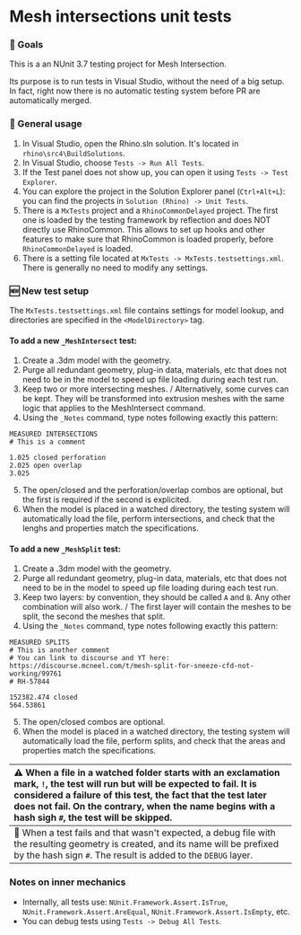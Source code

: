 # Mesh intersections unit tests #

### :dart: Goals ###

This is a an NUnit 3.7 testing project for Mesh Intersection.

Its purpose is to run tests in Visual Studio, without the need of a big setup. In fact, right now there is no automatic testing system before PR are automatically merged.

### :microscope: General usage ###

1. In Visual Studio, open the Rhino.sln solution. It's located in `rhino\src4\BuildSolutions`.
1. In Visual Studio, choose `Tests -> Run All Tests`.
1. If the Test panel does not show up, you can open it using `Tests -> Test Explorer`.
1. You can explore the project in the Solution Explorer panel (`Ctrl+Alt+L`): you can find the projects in `Solution (Rhino) -> Unit Tests`.
1. There is a `MxTests` project and a `RhinoCommonDelayed` project. The first one is loaded by the testing framework by reflection and does NOT directly use RhinoCommon. This allows to set up hooks and other features to make sure that RhinoCommon is loaded properly, before `RhinoCommonDelayed` is loaded.
1. There is a setting file located at `MxTests -> MxTests.testsettings.xml`. There is generally no need to modify any settings.

### :new: New test setup ###
The `MxTests.testsettings.xml` file contains settings for model lookup, and directories are specified in the `<ModelDirectory>` tag.

#### To add a new `_MeshIntersect` test: ####
1. Create a .3dm model with the geometry.
1. Purge all redundant geometry, plug-in data, materials, etc that does not need to be in the model to speed up file loading during each test run.
1. Keep two or more intersecting meshes.
   / Alternatively, some curves can be kept. They will be transformed into extrusion meshes with the same logic that applies to the MeshIntersect command.
1. Using the `_Notes` command, type notes following exactly this pattern:
```
MEASURED INTERSECTIONS
# This is a comment

1.025 closed perforation
2.025 open overlap
3.025
```
5. The open/closed and the perforation/overlap combos are optional, but the first is required if the second is explicited.
1. When the model is placed in a watched directory, the testing system will automatically load the file, perform intersections, and check that the lenghs and properties match the specifications.

#### To add a new `_MeshSplit` test: ####
1. Create a .3dm model with the geometry.
1. Purge all redundant geometry, plug-in data, materials, etc that does not need to be in the model to speed up file loading during each test run.
1. Keep two layers: by convention, they should be called `A` and `B`. Any other combination will also work.
   / The first layer will contain the meshes to be split, the second the meshes that split.
1. Using the `_Notes` command, type notes following exactly this pattern:
```
MEASURED SPLITS
# This is another comment
# You can link to discourse and YT here: https://discourse.mcneel.com/t/mesh-split-for-sneeze-cfd-not-working/99761
# RH-57844

152382.474 closed
564.53861
```
5. The open/closed combos are optional.
1. When the model is placed in a watched directory, the testing system will automatically load the file, perform splits, and check that the areas and properties match the specifications.

| :warning: When a file in a watched folder starts with an exclamation mark, `!`, the test will run but will be expected to fail. It is considered a failure of this test, the fact that the test later does not fail. On the contrary, when the name begins with a hash sigh `#`, the test will be skipped. |
| :-- |
| :gem: When a test fails and that wasn't expected, a debug file with the resulting geometry is created, and its name will be prefixed by the hash sign `#`. The result is added to the `DEBUG` layer. |

### Notes on inner mechanics ###

- Internally, all tests use: `NUnit.Framework.Assert.IsTrue`, `NUnit.Framework.Assert.AreEqual`, `NUnit.Framework.Assert.IsEmpty`, etc.
- You can debug tests using `Tests -> Debug All Tests`.
